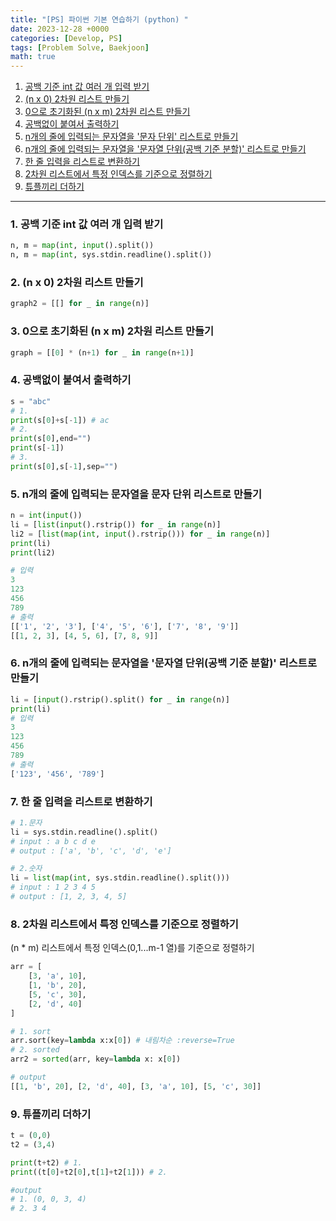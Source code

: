 ```yaml
---
title: "[PS] 파이썬 기본 연습하기 (python) "
date: 2023-12-28 +0000
categories: [Develop, PS]
tags: [Problem Solve, Baekjoon]
math: true
---
```


1. [공백 기준 int 값 여러 개 입력 받기](#1-공백-기준-int-값-여러-개-입력-받기)
2. [(n x 0) 2차원 리스트 만들기](#2-n-x-0-2차원-리스트-만들기)
3. [0으로 초기화된 (n x m) 2차원 리스트 만들기](#3-0으로-초기화된-n-x-m-2차원-리스트-만들기)
4. [공백없이 붙여서 출력하기](#4-공백없이-붙여서-출력하기)
5. [n개의 줄에 입력되는 문자열을 '문자 단위' 리스트로 만들기](#5-n개의-줄에-입력되는-문자열을-문자-단위-리스트로-만들기)
6. [n개의 줄에 입력되는 문자열을 '문자열 단위(공백 기준 분할)' 리스트로 만들기](#6-n개의-줄에-입력되는-문자열을-문자열-단위공백-기준-분할-리스트로-만들기)
7. [한 줄 입력을 리스트로 변환하기](#7-한-줄-입력을-리스트로-변환하기)
8. [2차원 리스트에서 특정 인덱스를 기준으로 정렬하기](#8-2차원-리스트에서-특정-인덱스를-기준으로-정렬하기)
9. [튜플끼리 더하기](#9-튜플끼리-더하기)

---

### 1. 공백 기준 int 값 여러 개 입력 받기

```python
n, m = map(int, input().split())
n, m = map(int, sys.stdin.readline().split())
```

### 2. (n x 0) 2차원 리스트 만들기

```python
graph2 = [[] for _ in range(n)]
```

### 3. 0으로 초기화된 (n x m) 2차원 리스트 만들기

```python
graph = [[0] * (n+1) for _ in range(n+1)]
```

### 4. 공백없이 붙여서 출력하기

```python
s = "abc"
# 1. 
print(s[0]+s[-1]) # ac
# 2.
print(s[0],end="")
print(s[-1]) 
# 3.
print(s[0],s[-1],sep="")
```

### 5. n개의 줄에 입력되는 문자열을 문자 단위 리스트로 만들기

```python
n = int(input())
li = [list(input().rstrip()) for _ in range(n)]
li2 = [list(map(int, input().rstrip())) for _ in range(n)]
print(li)
print(li2)

# 입력
3
123
456
789
# 출력
[['1', '2', '3'], ['4', '5', '6'], ['7', '8', '9']]
[[1, 2, 3], [4, 5, 6], [7, 8, 9]]
```

### 6. n개의 줄에 입력되는 문자열을 '문자열 단위(공백 기준 분할)' 리스트로 만들기

```python
li = [input().rstrip().split() for _ in range(n)]
print(li)
# 입력
3
123
456
789
# 출력
['123', '456', '789']
```

### 7. 한 줄 입력을 리스트로 변환하기

```python
# 1.문자 
li = sys.stdin.readline().split()
# input : a b c d e
# output : ['a', 'b', 'c', 'd', 'e']

# 2.숫자
li = list(map(int, sys.stdin.readline().split()))
# input : 1 2 3 4 5
# output : [1, 2, 3, 4, 5]
```

### 8. 2차원 리스트에서 특정 인덱스를 기준으로 정렬하기

(n * m) 리스트에서 특정 인덱스(0,1...m-1 열)를 기준으로 정렬하기

```python
arr = [
    [3, 'a', 10],
    [1, 'b', 20],
    [5, 'c', 30],
    [2, 'd', 40]
]

# 1. sort
arr.sort(key=lambda x:x[0]) # 내림차순 :reverse=True 
# 2. sorted
arr2 = sorted(arr, key=lambda x: x[0])

# output
[[1, 'b', 20], [2, 'd', 40], [3, 'a', 10], [5, 'c', 30]]

```

### 9. 튜플끼리 더하기

```python
t = (0,0)
t2 = (3,4)

print(t+t2) # 1.
print((t[0]+t2[0],t[1]+t2[1])) # 2.

#output
# 1. (0, 0, 3, 4)
# 2. 3 4

```